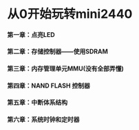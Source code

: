 # 从0开始玩转mini2440

#### 第一章：点亮LED

#### 第二章：存储控制器——使用SDRAM

#### 第三章：内存管理单元MMU(没有全部弄懂)

#### 第四章：NAND FLASH 控制器

#### 第五章：中断体系结构

#### 第六章：系统时钟和定时器

